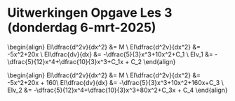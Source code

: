 # Uitwerkingen Opgave Les 3 (donderdag 6-mrt-2025)


\begin{align}
    EI\dfrac{d^2v}{dx^2} &= M \\
    EI\dfrac{d^2v}{dx^2} &= -5x^2+20x \\
    EI\dfrac{dv}{dx} &= -\dfrac{5}{3}x^3+10x^2+C_1 \\
    EIv_1 &= -\dfrac{5}{12}x^4+\dfrac{10}{3}x^3+C_1x + C_2
\end{align}



\begin{align}
    EI\dfrac{d^2v}{dx^2} &= M \\
    EI\dfrac{d^2v}{dx^2} &= -5x^2+20x + 160\\
    EI\dfrac{dv}{dx} &= -\dfrac{5}{3}x^3+10x^2+160x+C_3 \\
    EIv_2 &= -\dfrac{5}{12}x^4+\dfrac{10}{3}x^3+80x^2+C_3x + C_4
\end{align}
